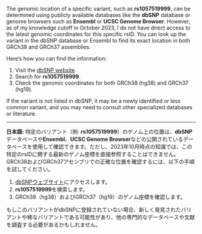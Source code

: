 The genomic location of a specific variant, such as **rs1057519999**, can be determined using publicly available databases like the **dbSNP** database or genome browsers such as **Ensembl** or **UCSC Genome Browser**. However, as of my knowledge cutoff in October 2023, I do not have direct access to the latest genomic coordinates for this specific rsID. You can look up the variant in the dbSNP database or Ensembl to find its exact location in both GRCh38 and GRCh37 assemblies.

Here’s how you can find the information:
1. Visit the [dbSNP website](https://www.ncbi.nlm.nih.gov/snp/).
2. Search for **rs1057519999**.
3. Check the genomic coordinates for both GRCh38 (hg38) and GRCh37 (hg19).

If the variant is not listed in dbSNP, it may be a newly identified or less common variant, and you may need to consult other specialized databases or literature.

---

**日本語:**
特定のバリアント（例: **rs1057519999**）のゲノム上の位置は、**dbSNP**データベースや**Ensembl**、**UCSC Genome Browser**などの公開されているデータベースを使用して確認できます。ただし、2023年10月時点の知識では、この特定のrsIDに関する最新のゲノム座標を直接参照することはできません。GRCh38およびGRCh37アセンブリでの正確な位置を確認するには、以下の手順を試してください。

1. [dbSNPウェブサイト](https://www.ncbi.nlm.nih.gov/snp/)にアクセスします。
2. **rs1057519999**を検索します。
3. GRCh38（hg38）およびGRCh37（hg19）のゲノム座標を確認します。

もしこのバリアントがdbSNPに登録されていない場合、新しく発見されたバリアントや稀なバリアントである可能性があり、他の専門的なデータベースや文献を調査する必要があるかもしれません。
